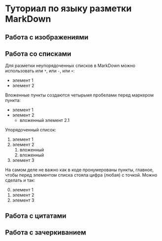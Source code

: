 # Туториал по языку разметки MarkDown 

## Работа с изображениями 

## Работа со списками

Для разметки неупорядоченных списков в MarkDown можно использовать
или `*`, или `-`, или `+`:

- элемент 1
- элемент 2

Вложенные пункты создаются четырьмя пробелами перед
маркером пункта:

* элемент 1
* элемент 2
  * вложенный элемент 2.1

Упорядоченный список:
1. элемент 1
2. элемент 2
    1. вложенный
    2. вложенный
3. элемент 3

На самом деле не важно как в коде пронумерованы пункты,
главное, чтобы перед элементом списка стояла цифра
(любая) с точкой. Можно сделать и так:

0. элемент 1
0. элемент 2
0. элемент 3

## Работа с цитатами 

## Работа с зачеркиванием
